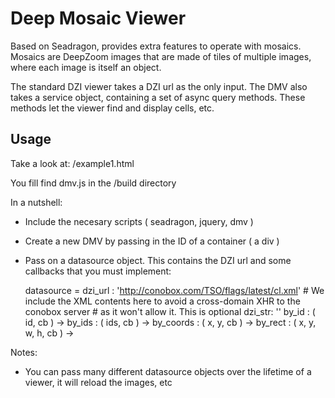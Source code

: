 # Deep Mosaic Viewer

Based on Seadragon, provides extra features to operate with mosaics.
Mosaics are DeepZoom images that are made of tiles of multiple images, where each image is itself an object.

The standard DZI viewer takes a DZI url as the only input.
The DMV also takes a service object, containing a set of async query methods. These methods let the viewer find and display cells, etc.

## Usage

Take a look at: /example1.html

You fill find dmv.js in the /build directory

In a nutshell:

* Include the necesary scripts ( seadragon, jquery, dmv )
* Create a new DMV by passing in the ID of a container ( a div )
* Pass on a datasource object. This contains the DZI url and some callbacks that you must implement:


    datasource =
      dzi_url : 'http://conobox.com/TSO/flags/latest/cl.xml'
      # We include the XML contents here to avoid a cross-domain XHR to the conobox server
      # as it won't allow it. This is optional
      dzi_str: '<Image xmlns="http://schemas.microsoft.com/deepzoom/2008" TileSize="254" Overlap="1" Format="jpg"><Size Width="7500" Height="5000"/></Image>'
      by_id : ( id, cb ) ->
      by_ids : ( ids, cb ) ->
      by_coords : ( x, y, cb ) ->
      by_rect : ( x, y, w, h, cb ) ->


Notes:

* You can pass many different datasource objects over the lifetime of a viewer, it will reload the images, etc